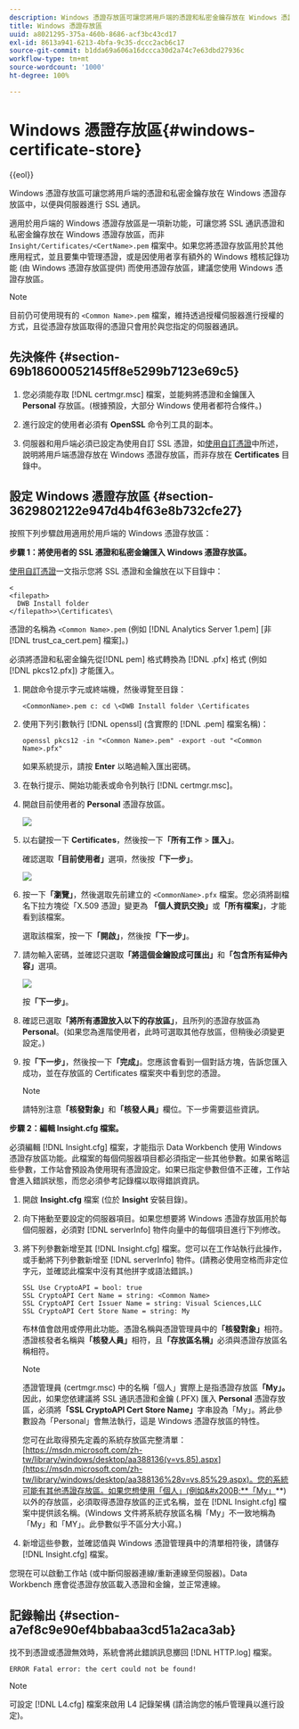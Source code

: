 ```yaml
---
description: Windows 憑證存放區可讓您將用戶端的憑證和私密金鑰存放在 Windows 憑證存放區中，以便與伺服器進行 SSL 通訊。
title: Windows 憑證存放區
uuid: a8021295-375a-460b-8686-acf3bc43cd17
exl-id: 8613a941-6213-4bfa-9c35-dccc2acb6c17
source-git-commit: b1dda69a606a16dccca30d2a74c7e63dbd27936c
workflow-type: tm+mt
source-wordcount: '1000'
ht-degree: 100%

---
```


# Windows 憑證存放區{#windows-certificate-store}

{{eol}}

Windows 憑證存放區可讓您將用戶端的憑證和私密金鑰存放在 Windows 憑證存放區中，以便與伺服器進行 SSL 通訊。

適用於用戶端的 Windows 憑證存放區是一項新功能，可讓您將 SSL 通訊憑證和私密金鑰存放在 Windows 憑證存放區，而非 `Insight/Certificates/<CertName>.pem` 檔案中。如果您將憑證存放區用於其他應用程式，並且要集中管理憑證，或是因使用者享有額外的 Windows 稽核記錄功能 (由 Windows 憑證存放區提供) 而使用憑證存放區，建議您使用 Windows 憑證存放區。

>[!NOTE]
>
>目前仍可使用現有的 `<Common Name>.pem` 檔案，維持透過授權伺服器進行授權的方式，且從憑證存放區取得的憑證只會用於與您指定的伺服器通訊。

## 先決條件 {#section-69b18600052145ff8e5299b7123e69c5}

1. 您必須能存取 [!DNL certmgr.msc] 檔案，並能夠將憑證和金鑰匯入 **Personal** 存放區。(根據預設，大部分 Windows 使用者都符合條件。)

1. 進行設定的使用者必須有 **OpenSSL** 命令列工具的副本。
1. 伺服器和用戶端必須已設定為使用自訂 SSL 憑證，如[使用自訂憑證](../../../../../home/c-inst-svr/c-install-ins-svr/t-install-proc-inst-svr-dpu/c-dnld-dgtl-cert/using-custom-certificates-dwb.md#concept-ee6a9b5015f84a0ba64a11428b0a72dd)中所述，說明將用戶端憑證存放在 Windows 憑證存放區，而非存放在 **Certificates** 目錄中。

## 設定 Windows 憑證存放區 {#section-3629802122e947d4b4f63e8b732cfe27}

按照下列步驟啟用適用於用戶端的 Windows 憑證存放區：

**步驟 1：將使用者的 SSL 憑證和私密金鑰匯入 Windows 憑證存放區。**

[使用自訂憑證](../../../../../home/c-inst-svr/c-install-ins-svr/t-install-proc-inst-svr-dpu/c-dnld-dgtl-cert/using-custom-certificates-dwb.md#concept-ee6a9b5015f84a0ba64a11428b0a72dd)一文指示您將 SSL 憑證和金鑰放在以下目錄中：

```
< 
<filepath>
  DWB Install folder 
</filepath>>\Certificates\
```

憑證的名稱為 `<Common Name>.pem` (例如 [!DNL Analytics Server 1.pem] [非 [!DNL trust_ca_cert.pem] 檔案]。)

必須將憑證和私密金鑰先從[!DNL pem] 格式轉換為 [!DNL .pfx] 格式 (例如 [!DNL pkcs12.pfx]) 才能匯入。

1. 開啟命令提示字元或終端機，然後導覽至目錄：

   ```
   <CommonName>.pem c: cd \<DWB Install folder \Certificates
   ```

1. 使用下列引數執行 [!DNL openssl] (含實際的 [!DNL .pem] 檔案名稱)：

   ```
   openssl pkcs12 -in "<Common Name>.pem" -export -out "<Common Name>.pfx"
   ```

   如果系統提示，請按 **Enter** 以略過輸入匯出密碼。

1. 在執行提示、開始功能表或命令列執行 [!DNL certmgr.msc]。
1. 開啟目前使用者的 **Personal** 憑證存放區。

   ![](assets/6_5_crypto_api_0.png)

1. 以右鍵按一下 **Certificates**，然後按一下&#x200B;**「所有工作** > **匯入」**。

   確認選取&#x200B;**「目前使用者」**&#x200B;選項，然後按&#x200B;**「下一步」**。

   ![](assets/6_5_crypto_api_4.png)

1. 按一下&#x200B;**「瀏覽」**，然後選取先前建立的 `<CommonName>.pfx` 檔案。您必須將副檔名下拉方塊從「X.509 憑證」變更為 **「個人資訊交換」**&#x200B;或&#x200B;**「所有檔案」**，才能看到該檔案。

   選取該檔案，按一下&#x200B;**「開啟」**，然後按&#x200B;**「下一步」**。

1. 請勿輸入密碼，並確認只選取&#x200B;**「將這個金鑰設成可匯出」**&#x200B;和&#x200B;**「包含所有延伸內容」**&#x200B;選項。

   ![](assets/6_5_crypto_api_3.png)

   按&#x200B;**「下一步」**。

1. 確認已選取&#x200B;**「將所有憑證放入以下的存放區」**，且所列的憑證存放區為 **Personal**。(如果您為進階使用者，此時可選取其他存放區，但稍後必須變更設定。)

1. 按&#x200B;**「下一步」**，然後按一下&#x200B;**「完成」**。您應該會看到一個對話方塊，告訴您匯入成功，並在存放區的 Certificates 檔案夾中看到您的憑證。

   >[!NOTE]
   >
   >請特別注意&#x200B;**「核發對象」**&#x200B;和&#x200B;**「核發人員」**&#x200B;欄位。下一步需要這些資訊。

**步驟 2：編輯 Insight.cfg 檔案。**

必須編輯 [!DNL Insight.cfg] 檔案，才能指示 Data Workbench 使用 Windows 憑證存放區功能。此檔案的每個伺服器項目都必須指定一些其他參數。如果省略這些參數，工作站會預設為使用現有憑證設定。如果已指定參數但值不正確，工作站會進入錯誤狀態，而您必須參考記錄檔以取得錯誤資訊。

1. 開啟 **Insight.cfg** 檔案 (位於 **Insight** 安裝目錄)。

1. 向下捲動至要設定的伺服器項目。如果您想要將 Windows 憑證存放區用於每個伺服器，必須對 [!DNL serverInfo] 物件向量中的每個項目進行下列修改。
1. 將下列參數新增至其 [!DNL Insight.cfg] 檔案。您可以在工作站執行此操作，或手動將下列參數新增至 [!DNL serverInfo] 物件。(請務必使用空格而非定位字元，並確認此檔案中沒有其他拼字或語法錯誤。)

   ```
   SSL Use CryptoAPI = bool: true  
   SSL CryptoAPI Cert Name = string: <Common Name>  
   SSL CryptoAPI Cert Issuer Name = string: Visual Sciences,LLC  
   SSL CryptoAPI Cert Store Name = string: My 
   ```

   布林值會啟用或停用此功能。憑證名稱與憑證管理員中的&#x200B;**「核發對象」**&#x200B;相符。憑證核發者名稱與&#x200B;**「核發人員」**&#x200B;相符，且&#x200B;**「存放區名稱」**&#x200B;必須與憑證存放區名稱相符。

   >[!NOTE]
   >
   >憑證管理員 (certmgr.msc) 中的名稱「個人」實際上是指憑證存放區&#x200B;**「My」。**&#x200B;因此，如果您依建議將 SSL 通訊憑證和金鑰 (.PFX) 匯入 **Personal** 憑證存放區，必須將&#x200B;**「SSL CryptoAPI Cert Store Name」**&#x200B;字串設為「My」。將此參數設為「Personal」會無法執行，這是 Windows 憑證存放區的特性。

   您可在此取得預先定義的系統存放區完整清單：[https://msdn.microsoft.com/zh-tw/library/windows/desktop/aa388136(v=vs.85).aspx](https://msdn.microsoft.com/zh-tw/library/windows/desktop/aa388136%28v=vs.85%29.aspx)。您的系統可能有其他憑證存放區。如果您想使用「個人」(例如&#x200B;**「My」**) 以外的存放區，必須取得憑證存放區的正式名稱，並在 [!DNL Insight.cfg] 檔案中提供該名稱。(Windows 文件將系統存放區名稱「My」不一致地稱為「My」和「MY」。此參數似乎不區分大小寫。)

1. 新增這些參數，並確認值與 Windows 憑證管理員中的清單相符後，請儲存 [!DNL Insight.cfg] 檔案。

您現在可以啟動工作站 (或中斷伺服器連線/重新連線至伺服器)。Data Workbench 應會從憑證存放區載入憑證和金鑰，並正常連線。

## 記錄輸出 {#section-a7ef8c9e90ef4bbabaa3cd51a2aca3ab}

找不到憑證或憑證無效時，系統會將此錯誤訊息擲回 [!DNL HTTP.log] 檔案。

```
ERROR Fatal error: the cert could not be found!
```

>[!NOTE]
>
>可設定 [!DNL L4.cfg] 檔案來啟用 L4 記錄架構 (請洽詢您的帳戶管理員以進行設定)。
